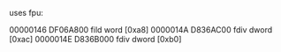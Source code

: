 uses fpu:

00000146  DF06A800          fild word [0xa8]
0000014A  D836AC00          fdiv dword [0xac]
0000014E  D836B000          fdiv dword [0xb0]
